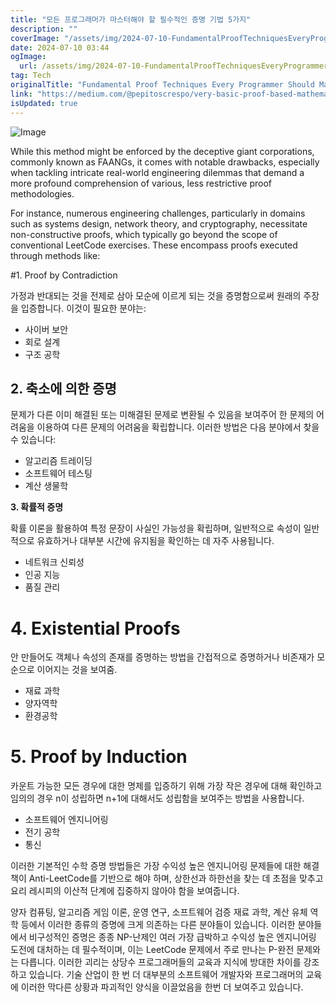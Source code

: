```yaml
---
title: "모든 프로그래머가 마스터해야 할 필수적인 증명 기법 5가지"
description: ""
coverImage: "/assets/img/2024-07-10-FundamentalProofTechniquesEveryProgrammerShouldMaster_0.png"
date: 2024-07-10 03:44
ogImage: 
  url: /assets/img/2024-07-10-FundamentalProofTechniquesEveryProgrammerShouldMaster_0.png
tag: Tech
originalTitle: "Fundamental Proof Techniques Every Programmer Should Master"
link: "https://medium.com/@pepitoscrespo/very-basic-proof-based-mathematics-every-average-programmer-should-know-2c307f7dc664"
isUpdated: true
---
```






![Image](/assets/img/2024-07-10-FundamentalProofTechniquesEveryProgrammerShouldMaster_0.png)

While this method might be enforced by the deceptive giant corporations, commonly known as FAANGs, it comes with notable drawbacks, especially when tackling intricate real-world engineering dilemmas that demand a more profound comprehension of various, less restrictive proof methodologies.

For instance, numerous engineering challenges, particularly in domains such as systems design, network theory, and cryptography, necessitate non-constructive proofs, which typically go beyond the scope of conventional LeetCode exercises. These encompass proofs executed through methods like:

#1. Proof by Contradiction


<div class="content-ad"></div>

가정과 반대되는 것을 전제로 삼아 모순에 이르게 되는 것을 증명함으로써 원래의 주장을 입증합니다. 이것이 필요한 분야는:

- 사이버 보안
- 회로 설계
- 구조 공학

## 2. 축소에 의한 증명

문제가 다른 이미 해결된 또는 미해결된 문제로 변환될 수 있음을 보여주어 한 문제의 어려움을 이용하여 다른 문제의 어려움을 확립합니다. 이러한 방법은 다음 분야에서 찾을 수 있습니다:

<div class="content-ad"></div>

- 알고리즘 트레이딩
- 소프트웨어 테스팅
- 계산 생물학

**3. 확률적 증명**

확률 이론을 활용하여 특정 문장이 사실인 가능성을 확립하며, 일반적으로 속성이 일반적으로 유효하거나 대부분 시간에 유지됨을 확인하는 데 자주 사용됩니다.

- 네트워크 신뢰성
- 인공 지능
- 품질 관리

<div class="content-ad"></div>

# 4. Existential Proofs

안 만들어도 객체나 속성의 존재를 증명하는 방법을 간접적으로 증명하거나 비존재가 모순으로 이어지는 것을 보여줌.

- 재료 과학
- 양자역학
- 환경공학

# 5. Proof by Induction

<div class="content-ad"></div>

카운트 가능한 모든 경우에 대한 명제를 입증하기 위해 가장 작은 경우에 대해 확인하고 임의의 경우 n이 성립하면 n+1에 대해서도 성립함을 보여주는 방법을 사용합니다.

- 소프트웨어 엔지니어링
- 전기 공학
- 통신

이러한 기본적인 수학 증명 방법들은 가장 수익성 높은 엔지니어링 문제들에 대한 해결책이 Anti-LeetCode를 기반으로 해야 하며, 상한선과 하한선을 찾는 데 초점을 맞추고 요리 레시피의 이산적 단계에 집중하지 않아야 함을 보여줍니다.

양자 컴퓨팅, 알고리즘 게임 이론, 운영 연구, 소프트웨어 검증 재료 과학, 계산 유체 역학 등에서 이러한 종류의 증명에 크게 의존하는 다른 분야들이 있습니다. 이러한 분야들에서 비구성적인 증명은 종종 NP-난제인 여러 가장 급박하고 수익성 높은 엔지니어링 도전에 대처하는 데 필수적이며, 이는 LeetCode 문제에서 주로 만나는 P-완전 문제와는 다릅니다. 이러한 괴리는 상당수 프로그래머들의 교육과 지식에 방대한 차이를 강조하고 있습니다. 기술 산업이 한 번 더 대부분의 소프트웨어 개발자와 프로그래머의 교육에 이러한 막다른 상황과 파괴적인 양식을 이끌었음을 한번 더 보여주고 있습니다.